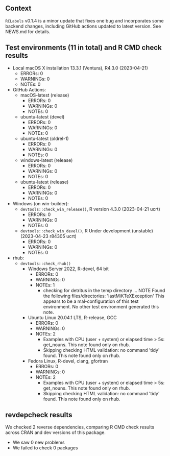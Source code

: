 ## Context

`RCLabels` v0.1.4 is a minor update that fixes one bug and 
incorporates some backend changes, 
including GitHub actions updated to latest version.
See NEWS.md for details.

## Test environments (11 in total) and R CMD check results

* Local macOS X installation 13.3.1 (Ventura), R4.3.0 (2023-04-21)
    * ERRORs: 0
    * WARNINGs: 0
    * NOTEs: 0
* GitHub Actions:
    * macOS-latest (release)
        * ERRORs: 0
        * WARNINGs: 0
        * NOTEs: 0
    * ubuntu-latest (devel)
        * ERRORs: 0
        * WARNINGs: 0
        * NOTEs: 0
    * ubuntu-latest (oldrel-1)
        * ERRORs: 0
        * WARNINGs: 0
        * NOTEs: 0
    * windows-latest (release)
        * ERRORs: 0
        * WARNINGs: 0
        * NOTEs: 0
    * ubuntu-latest (release)
        * ERRORs: 0
        * WARNINGs: 0
        * NOTEs: 0
* Windows (on win-builder):
    * `devtools::check_win_release()`, R version 4.3.0 (2023-04-21 ucrt)
        * ERRORs: 0
        * WARNINGs: 0
        * NOTEs: 0
    * `devtools::check_win_devel()`, R Under development (unstable) (2023-04-23 r84305 ucrt)
        * ERRORs: 0
        * WARNINGs: 0
        * NOTEs: 0
* rhub:
    * `devtools::check_rhub()`
        * Windows Server 2022, R-devel, 64 bit
            * ERRORs: 0
            * WARNINGs: 0
            * NOTEs: 1 
              - checking for detritus in the temp directory ... NOTE
                Found the following files/directories:
                'lastMiKTeXException'
                This appears to be a mal-configuration 
                of this test environment. 
                No other test environment generated this note.
        * Ubuntu Linux 20.04.1 LTS, R-release, GCC
            * ERRORs: 0
            * WARNINGs: 0
            * NOTEs: 2
              - Examples with CPU (user + system) or elapsed time > 5s: get_nouns.
                This note found only on rhub.
              - Skipping checking HTML validation: no command 'tidy' found. 
                This note found only on rhub.
        * Fedora Linux, R-devel, clang, gfortran
            * ERRORs: 0
            * WARNINGs: 0
            * NOTEs: 2
              - Examples with CPU (user + system) or elapsed time > 5s: get_nouns.
                This note found only on rhub.
              - Skipping checking HTML validation: no command 'tidy' found. 
                This note found only on rhub.
    
    
## revdepcheck results

We checked 2 reverse dependencies, comparing R CMD check results across CRAN and dev versions of this package.

 * We saw 0 new problems
 * We failed to check 0 packages


    
